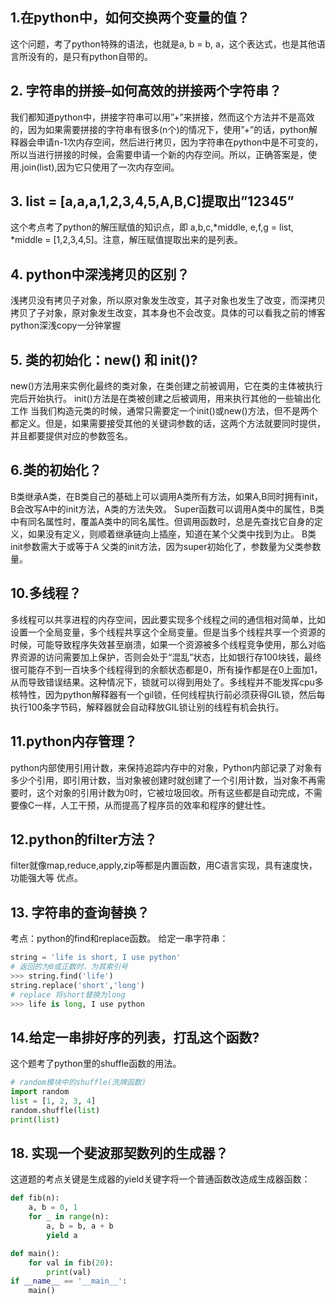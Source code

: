## 1.在python中，如何交换两个变量的值？
这个问题，考了python特殊的语法，也就是a, b = b, a，这个表达式，也是其他语言所没有的，是只有python自带的。

## 2. 字符串的拼接–如何高效的拼接两个字符串？
我们都知道python中，拼接字符串可以用”+”来拼接，然而这个方法并不是高效的，因为如果需要拼接的字符串有很多(n个)的情况下，使用”+”的话，python解释器会申请n-1次内存空间，然后进行拷贝，因为字符串在python中是不可变的，所以当进行拼接的时候，会需要申请一个新的内存空间。所以，正确答案是，使用.join(list),因为它只使用了一次内存空间。

## 3. list = [a,a,a,1,2,3,4,5,A,B,C]提取出”12345”
这个考点考了python的解压赋值的知识点，即 a,b,c,*middle, e,f,g = list, *middle = [1,2,3,4,5]。注意，解压赋值提取出来的是列表。

## 4. python中深浅拷贝的区别？
浅拷贝没有拷贝子对象，所以原对象发生改变，其子对象也发生了改变，而深拷贝拷贝了子对象，原对象发生改变，其本身也不会改变。具体的可以看我之前的博客python深浅copy一分钟掌握

## 5. 类的初始化：new() 和 init()?
new()方法用来实例化最终的类对象，在类创建之前被调用，它在类的主体被执行完后开始执行。
init()方法是在类被创建之后被调用，用来执行其他的一些输出化工作
当我们构造元类的时候，通常只需要定一个init()或new()方法，但不是两个都定义。但是，如果需要接受其他的关键词参数的话，这两个方法就要同时提供，并且都要提供对应的参数签名。

## 6.类的初始化？
B类继承A类，在B类自己的基础上可以调用A类所有方法，如果A,B同时拥有init， B会改写A中的init方法，A类的方法失效。
Super函数可以调用A类中的属性，B类中有同名属性时，覆盖A类中的同名属性。但调用函数时，总是先查找它自身的定义，如果没有定义，则顺着继承链向上插座，知道在某个父类中找到为止。
B类 init参数需大于或等于A 父类的init方法，因为super初始化了，参数量为父类参数量。

## 10.多线程？
多线程可以共享进程的内存空间，因此要实现多个线程之间的通信相对简单，比如设置一个全局变量，多个线程共享这个全局变量。但是当多个线程共享一个资源的时候，可能导致程序失效甚至崩溃，如果一个资源被多个线程竞争使用，那么对临界资源的访问需要加上保护，否则会处于“混乱”状态，比如银行存100块钱，最终很可能存不到一百块多个线程得到的余额状态都是0，所有操作都是在0上面加1，从而导致错误结果。这种情况下，锁就可以得到用处了。多线程并不能发挥cpu多核特性，因为python解释器有一个gil锁，任何线程执行前必须获得GIL锁，然后每执行100条字节码，解释器就会自动释放GIL锁让别的线程有机会执行。

## 11.python内存管理？
python内部使用引用计数，来保持追踪内存中的对象，Python内部记录了对象有多少个引用，即引用计数，当对象被创建时就创建了一个引用计数，当对象不再需要时，这个对象的引用计数为0时，它被垃圾回收。所有这些都是自动完成，不需要像C一样，人工干预，从而提高了程序员的效率和程序的健壮性。

## 12.python的filter方法？
filter就像map,reduce,apply,zip等都是内置函数，用C语言实现，具有速度快，功能强大等 优点。

## 13. 字符串的查询替换？
考点：python的find和replace函数。
给定一串字符串：

```python
string = 'life is short, I use python'
# 返回的为0或正数时，为其索引号
>>> string.find('life')
string.replace('short','long')
# replace 将short替换为long
>>> life is long, I use python

```

## 14.给定一串排好序的列表，打乱这个函数?
这个题考了python里的shuffle函数的用法。

```python
# random模块中的shuffle(洗牌函数)  
import random  
list = [1, 2, 3, 4]  
random.shuffle(list)     
print(list)
```
## 18. 实现一个斐波那契数列的生成器？
这道题的考点关键是生成器的yield关键字将一个普通函数改造成生成器函数：

```python
def fib(n):
    a, b = 0, 1
    for _ in range(n):
        a, b = b, a + b
        yield a

def main():
    for val in fib(20):
        print(val)
if __name__ == '__main__':
    main()

```

